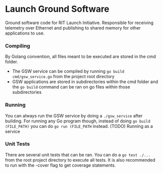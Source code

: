 # Launch Ground Software
Ground software code for RIT Launch Initiative. Responsible for receiving telemetry over Ethernet and publishing to shared memory for other applications to use.

### Compiling
By Golang convention, all files meant to be executed are stored in the cmd folder. 
* The GSW service can be compiled by running `go build cmd/gsw_service.go` from the project root directory
* GSW applications are stored in subdirectories within the cmd folder and the `go build` command can be ran on go files within those subdirectories

### Running
You can always run the GSW service by doing a `./gsw_service` after building. For running any Go program though, instead of doing `go build (FILE_PATH)` you can do `go run (FILE_PATH` instead.
(TODO) Running as a service

### Unit Tests
There are several unit tests that can be ran. You can do a `go test ./...` from the root project directory to execute all tests. It is also recommended to run with the -cover
flag to get coverage statements.
